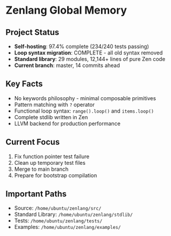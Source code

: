 # Zenlang Global Memory

## Project Status
- **Self-hosting**: 97.4% complete (234/240 tests passing)
- **Loop syntax migration**: COMPLETE - all old syntax removed
- **Standard library**: 29 modules, 12,144+ lines of pure Zen code
- **Current branch**: master, 14 commits ahead

## Key Facts
- No keywords philosophy - minimal composable primitives
- Pattern matching with `?` operator
- Functional loop syntax: `range().loop()` and `items.loop()`
- Complete stdlib written in Zen
- LLVM backend for production performance

## Current Focus
1. Fix function pointer test failure
2. Clean up temporary test files
3. Merge to main branch
4. Prepare for bootstrap compilation

## Important Paths
- Source: `/home/ubuntu/zenlang/src/`
- Standard Library: `/home/ubuntu/zenlang/stdlib/`
- Tests: `/home/ubuntu/zenlang/tests/`
- Examples: `/home/ubuntu/zenlang/examples/`